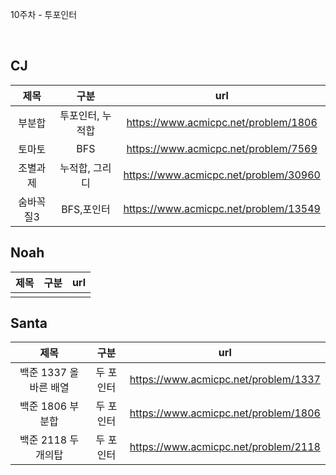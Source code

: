 10주차 - 투포인터

</br>

## CJ

|제목|구분|url|
|:------:|:---:|:---:|
|부분합|투포인터, 누적합|https://www.acmicpc.net/problem/1806|
|토마토|BFS|https://www.acmicpc.net/problem/7569|
|조별과제|누적합, 그리디|https://www.acmicpc.net/problem/30960|
|숨바꼭질3|BFS,포인터|https://www.acmicpc.net/problem/13549|


## Noah

| 제목 | 구분 | url |
|:------:|:---:|:---:|
||||


## Santa

|제목|구분|url|
|:------:|:---:|:---:|
|백준 1337 올바른 배열|두 포인터|https://www.acmicpc.net/problem/1337|
|백준 1806 부분합|두 포인터|https://www.acmicpc.net/problem/1806|
|백준 2118 두개의탑|두 포인터|https://www.acmicpc.net/problem/2118|